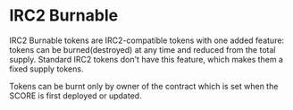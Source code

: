 # IRC2 Burnable
IRC2 Burnable tokens are IRC2-compatible tokens with one added feature: tokens can be burned(destroyed) at any time and reduced from the total supply. Standard IRC2 tokens don't have this feature, which makes them a fixed supply tokens.

Tokens can be burnt only by owner of the contract which is set when the SCORE is first deployed or updated.